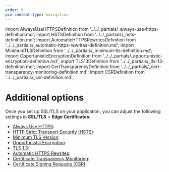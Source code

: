 ```yaml
---
order: 8
pcx-content-type: navigation
---
```


import AlwaysUseHTTPSDefinition from '../../_partials/_always-use-https-definition.md';
import HSTSDefinition from '../../_partials/_hsts-definition.md';
import AutomaticHTTPSRewritesDefinition from '../../_partials/_automatic-https-rewrites-definition.md';
import MinimumTLSDefinition from '../../_partials/_minimum-tls-definition.md';
import OpportunisticEncryptionDefinition from '../../_partials/_opportunistic-encryption-definition.md';
import TLS13Definition from '../../_partials/_tls-13-definition.md';
import CertTransparencyDefinition from '../../_partials/_cert-transparency-monitoring-definition.md';
import CSRDefinition from '../../_partials/_csr-definition.md';

# Additional options

Once you set up SSL/TLS on your application, you can adjust the following settings in **SSL/TLS** > **Edge Certificates**:

- [Always Use HTTPS](always-use-https): <AlwaysUseHTTPSDefinition/>
- [HTTP Strict Transport Security (HSTS)](http-strict-transport-security): <HSTSDefinition/>
- [Minimum TLS Version](minimum-tls): <MinimumTLSDefinition/>
- [Opportunistic Encryption](opportunistic-encryption): <OpportunisticEncryptionDefinition/>
- [TLS 1.3](tls-13): <TLS13Definition/>
- [Automatic HTTPS Rewrites](automatic-https-rewrites): <AutomaticHTTPSRewritesDefinition/>
- [Certificate Transparency Monitoring](certificate-transparency-monitoring): <CertTransparencyDefinition/>
- [Certificate Signing Requests (CSR)](certificate-signing-requests): <CSRDefinition/>
